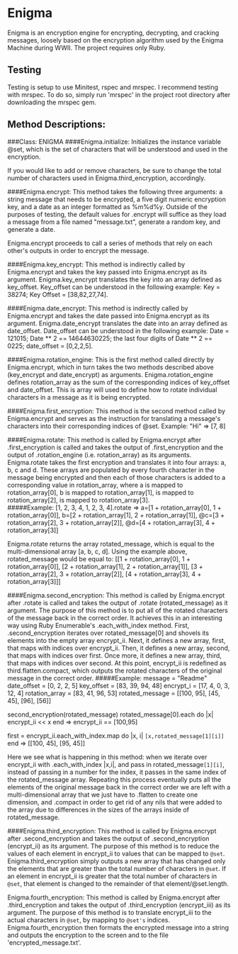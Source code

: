 Enigma
=======

Enigma is an encryption engine for encrypting, decrypting, and cracking
messages, loosely based on the encryption algorithm used by the Enigma Machine during WWII. The project requires only Ruby.

Testing
-------
Testing is setup to use Minitest, rspec and mrspec. I recommend testing with mrspec. To do so, simply run 'mrspec' in the project root directory after downloading the mrspec gem.

Method Descriptions:
--------------------

###Class: ENIGMA
####Enigma.initialize:
Initializes the instance variable @set, which is the set of characters that will be understood and used in the encryption.

If you would like to add or remove characters, be sure to change the total number of characters used in Enigma.third_encryption, accordingly.

####Enigma.encrypt:
This method takes the following three arguments: a string message that needs to be encrypted, a five digit numeric encryption key, and a date as an integer formatted as %m%d%y.  Outside of the purposes of testing, the default values for .encrypt will suffice as they load a message from a file named "message.txt", generate a random key, and generate a date.

Enigma.encrypt proceeds to call a series of methods that rely on each other's outputs in order to encrypt the message.

####Enigma.key_encrypt:
This method is indirectly called by Enigma.encrypt and takes the key passed into Enigma.encrypt as its argument. Enigma.key_encrypt translates the key into an array defined as key_offset.  Key_offset can be understood in the following example: Key = 38274; Key Offset = [38,82,27,74].

####Enigma.date_encrypt:
This method is indirectly called by Enigma.encrypt and takes the date passed into Enigma.encrypt as its argument. Enigma.date_encrypt translates the date into an array defined as date_offset. Date_offset can be understood in the following example: Date = 121015; Date ** 2 == 14644630225; the last four digits of Date ** 2 == 0225; date_offset = [0,2,2,5].

####Enigma.rotation_engine:
This is the first method called directly by Enigma.encrypt, which in turn takes the two methods described above (key_encrypt and date_encrypt) as arguments. Enigma.rotation_engine defines rotation_array as the sum of the corresponding indices of key_offset and date_offset. This is array will used to define how to rotate individual characters in a message as it is being encrypted.

####Enigma.first_encryption:
This method is the second method called by Enigma.encrypt and serves as the instruction for translating a message's characters into their corresponding indices of @set. Example: "Hi" => [7, 8]

####Enigma.rotate:
This method is called by Enigma.encrypt after .first_encryption is called and takes the output of .first_encryption and the output of .rotation_engine (i.e. rotation_array) as its arguments. Enigma.rotate takes the first encryption and translates it into four arrays: a, b, c and d.  These arrays are populated by every fourth character in the message being encrypted and then each of those characters is added to a corresponding value in rotation_array, where a is mapped to rotation_array[0], b is mapped to rotation_array[1], is mapped to rotation_array[2], is mapped to rotation_array[3].  
#####Example:
[1, 2, 3, 4, 1, 2, 3, 4].rotate => a=[1 + rotation_array[0], 1 + rotation_array[0]], b=[2 + rotation_array[1], 2 + rotation_array[1]], @c=[3 + rotation_array[2], 3 + rotation_array[2]], @d=[4 + rotation_array[3], 4 + rotation_array[3]]

Enigma.rotate returns the array rotated_message, which is equal to the multi-dimensional array [a, b, c, d].  Using the example above, rotated_message would be equal to:
[[1 + rotation_array[0], 1 + rotation_array[0]], [2 + rotation_array[1], 2 + rotation_array[1]], [3 + rotation_array[2], 3 + rotation_array[2]], [4 + rotation_array[3], 4 + rotation_array[3]]]

####Enigma.second_encryption:
This method is called by Enigma.encrypt after .rotate is called and takes the output of .rotate (rotated_message) as it argument. The purpose of this method is to put all of the rotated characters of the message back in the correct order. It achieves this in an interesting way using Ruby Enumerable's .each_with_index method.  First, .second_encryption iterates over rotated_message[0] and shovels its elements into the empty array encrypt_ii.  Next, it defines a new array, first, that maps with indices over encrypt_ii. Then, it defines a new array, second, that maps with indices over first. Once more, it defines a new array, third, that maps with indices over second.  At this point, encrypt_ii is redefined as third.flatten.compact, which outputs the rotated characters of the original message in the correct order.
#####Example:
message = "Readme"
date_offset = [0, 2, 2, 5]
key_offset = [83, 39, 94, 48]
encrypt_i = [17, 4, 0, 3, 12, 4]
rotation_array = [83, 41, 96, 53]
rotated_message = [[100, 95], [45, 45], [96], [56]]

second_encryption(rotated_message)
  rotated_message[0].each do |x|
    encrypt_ii << x
  end
  => encrypt_ii == [100,95]

  first = encrypt_ii.each_with_index.map do |x, i|
    `[x,rotated_message[1][i]]`
  end
  => [[100, 45], [95, 45]]

  Here we see what is happening in this method: when we iterate over encrypt_ii with .each_with_index |x,i|, and pass in rotated_message`[1][i]`, instead of passing in a number for the index, it passes in the same index of the rotated_message array. Repeating this process eventually puts all the elements of the original message back in the correct order we are left with a multi-dimensional array that we just have to .flatten to create one dimension, and .compact in order to get rid of any nils that were added to the array due to differences in the sizes of the arrays inside of rotated_message.

  ####Enigma.third_encryption:
  This method is called by Enigma.encrypt after .second_encryption and takes the output of .second_encryption (encrypt_ii) as its argument. The purpose of this method is to reduce the values of each element in encrypt_ii to values that can be mapped to `@set`. Enigma.third_encryption simply outputs a new array that has changed only the elements that are greater than the total number of characters in `@set`. If an element in encrypt_ii is greater that the total number of characters in `@set`, that element is changed to the remainder of that element/@set.length.

  Enigma.fourth_encryption: This method is called by Enigma.encrypt after .third_encryption and takes the output of .third_encryption (encrypt_iii) as its argument. The purpose of this method is to translate encrypt_iii to the actual characters in `@set`, by mapping to `@set's` indices. Enigma.fourth_encryption  then formats the encrypted message into a string and outputs the encryption to the screen and to the file 'encrypted_message.txt'.
